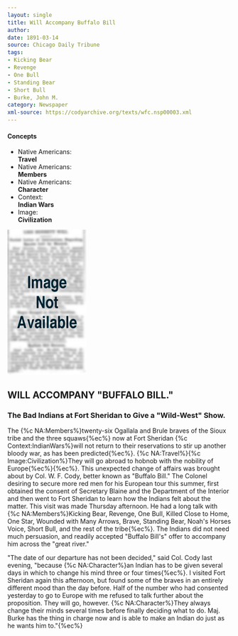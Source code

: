 ```yaml
---
layout: single
title: Will Accompany Buffalo Bill
author: 
date: 1891-03-14
source: Chicago Daily Tribune
tags:
- Kicking Bear
- Revenge
- One Bull
- Standing Bear
- Short Bull
- Burke, John M.
category: Newspaper
xml-source: https://codyarchive.org/texts/wfc.nsp00003.xml
---
```

<div class="concepts">
    <h4>Concepts</h4>
    <div class="keywords">
        <ul>
            <li>
                <span title="NA:Travel" style="background-color: transparent;">
                    <a title="NA:Travel" onmouseover="highlightSpan(this.getAttribute('title'))">
                        Native Americans:
                        <br />
                        <strong>Travel</strong>
                    </a>  
                </span>
            </li>
            <li>
                <span title="NA:Members" style="background-color: transparent;">
                    <a title="NA:Members" onmouseover="highlightSpan(this.getAttribute('title'))">
                        Native Americans:
                        <br />
                        <strong>Members</strong>
                    </a>  
                </span>
            </li>
            <li>
                <span title="NA:Character" style="background-color: transparent;">
                    <a title="NA:Character" onmouseover="highlightSpan(this.getAttribute('title'))">
                        Native Americans:
                        <br />
                        <strong>Character</strong>
                    </a>  
                </span>
            </li>
            <li>
                <span title="Context:IndianWars" style="background-color: transparent;">
                    <a title="Context:IndianWars" onmouseover="highlightSpan(this.getAttribute('title'))">
                        Context:
                        <br />
                        <strong>Indian Wars</strong>
                    </a>  
                </span>
            </li>
            <li>
                <span title="Image:Civilization" style="background-color: transparent;">
                    <a title="Image:Civilization" onmouseover="highlightSpan(this.getAttribute('title'))">
                        Image:
                        <br />
                        <strong>Civilization</strong>
                    </a>  
                </span>
            </li>
        </ul>
    </div>
</div>

![Image not available](/figures/default_document.png "Image not available")

<section class="contentside">

<h2>WILL ACCOMPANY "BUFFALO BILL."</h2>

<h3>The Bad Indians at Fort Sheridan to Give a "Wild-West" Show.</h3>

The {%c NA:Members%}twenty-six Ogallala and Brule braves of the Sioux tribe and the three squaws{%ec%} now at Fort Sheridan {%c Context:IndianWars%}will not return to their reservations to stir up another bloody war, as has been predicted{%ec%}. {%c NA:Travel%}{%c Image:Civilization%}They will go abroad to hobnob with the nobility of Europe{%ec%}{%ec%}. This unexpected change of affairs was brought about by Col. W. F. Cody, better known as "Buffalo Bill." The Colonel desiring to secure more red men for his European tour this summer, first obtained the consent of Secretary Blaine and the Department of the Interior and then went to Fort Sheridan to learn how the Indians felt about the matter. This visit was made Thursday afternoon. He had a long talk with {%c NA:Members%}Kicking Bear, Revenge, One Bull, Killed Close to Home, One Star, Wounded with Many Arrows, Brave, Standing Bear, Noah's Horses Voice, Short Bull, and the rest of the tribe{%ec%}. The Indians did not need much persuasion, and readily accepted "Buffalo Bill's" offer to accompany him across the "great river."

"The date of our departure has not been decided," said Col. Cody last evening, "because {%c NA:Character%}an Indian has to be given several days in which to change his mind three or four times{%ec%}. I visited Fort Sheridan again this afternoon, but found some of the braves in an entirely different mood than the day before. Half of the number who had consented yesterday to go to Europe with me refused to talk further about the proposition. They will go, however. {%c NA:Character%}They always change their minds several times before finally deciding what to do. Maj. Burke has the thing in charge now and is able to make an Indian do just as he wants him to."{%ec%}

</section>